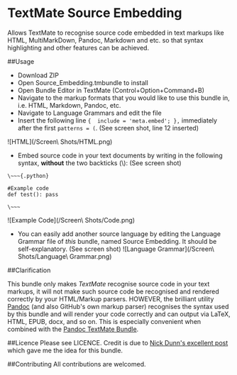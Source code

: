 # TextMate Source Embedding
Allows TextMate to recognise source code embedded in text markups like HTML, MultiMarkDown, Pandoc, Markdown and etc. so that syntax highlighting and other features can be achieved.

##Usage

* Download ZIP
* Open Source_Embedding.tmbundle to install
* Open Bundle Editor in TextMate (Control+Option+Command+B)
* Navigate to the markup formats that you would like to use this bundle in, i.e. HTML, Markdown, Pandoc, etc.
* Navigate to Language Grammars and edit the file
* Insert the following line `{	include = 'meta.embed'; },` immediately after the first `patterns = (`. (See screen shot, line 12 inserted)

![HTML](/Screen\ Shots/HTML.png)

* Embed source code in your text documents by writing in the following syntax, **without** the two backticks (\\): (See screen shot)
```
\~~~{.python}

#Example code
def test(): pass

\~~~
```
![Example Code](/Screen\ Shots/Code.png)

* You can easily add another source language by editing the Language Grammar file of _this_ bundle, named Source Embedding. It should be self-explanatory. (See screen shot)
![Language Grammar](/Screen\ Shots/Language\ Grammar.png)

##Clarification

This bundle only makes _TextMate_ recognise source code in your text markups, it will not make such source code be recognised and rendered correctly by your HTML/Markup parsers. HOWEVER, the brilliant utility [Pandoc](http://johnmacfarlane.net/pandoc/index.html) (and also GitHub's own markup parser) recognises the syntax used by this bundle and will render your code correctly and can output via LaTeX, HTML, EPUB, docx, and so on. This is especially convenient when combined with the [Pandoc TextMate Bundle](https://github.com/dsanson/Pandoc.tmbundle).

##Licence
Please see LICENCE. Credit is due to [Nick Dunn's excellent post](https://developmentality.wordpress.com/2011/03/23/pandoc-an-essential-tool-for-markdown-users/) which gave me the idea for this bundle. 

##Contributing
All contributions are welcomed.
